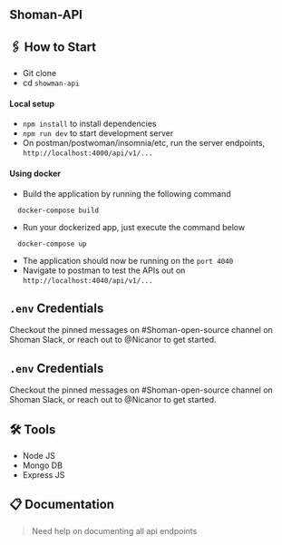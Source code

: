 ## Shoman-API

## 🖇 How to Start

-   Git clone
-   cd `showman-api`

#### Local setup

-   `npm install` to install dependencies
-   `npm run dev` to start development server
-   On postman/postwoman/insomnia/etc, run the server endpoints, `http://localhost:4000/api/v1/...`

#### Using docker

-   Build the application by running the following command

```
  docker-compose build
```

-   Run your dockerized app, just execute the command below

```
  docker-compose up
```

-   The application should now be running on the `port 4040`
-   Navigate to postman to test the APIs out on `http://localhost:4040/api/v1/...`

## `.env` Credentials

Checkout the pinned messages on #Shoman-open-source channel on Shoman Slack, or reach out to @Nicanor to get started.

## `.env` Credentials

Checkout the pinned messages on #Shoman-open-source channel on Shoman Slack, or reach out to @Nicanor to get started.

## 🛠 Tools

-   Node JS
-   Mongo DB
-   Express JS

## 📋 Documentation

> Need help on documenting all api endpoints
